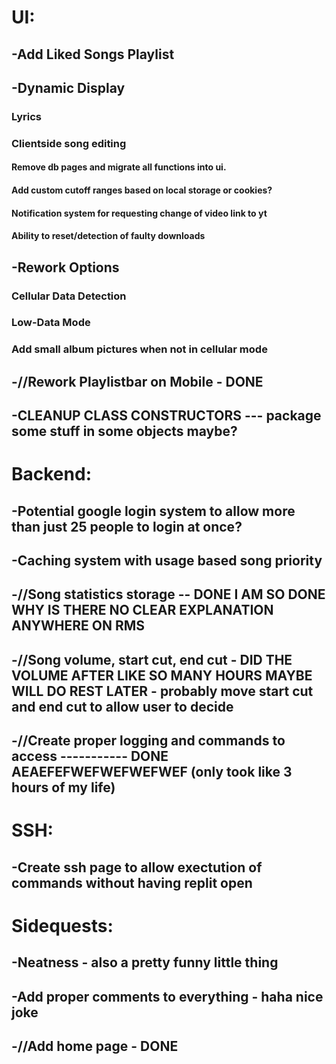 # UI:
## -Add Liked Songs Playlist
## -Dynamic Display
### Lyrics
### Clientside song editing
#### Remove db pages and migrate all functions into ui.
#### Add custom cutoff ranges based on local storage or cookies?
#### Notification system for requesting change of video link to yt
#### Ability to reset/detection of faulty downloads
## -Rework Options
### Cellular Data Detection
### Low-Data Mode
### Add small album pictures when not in cellular mode
## -//Rework Playlistbar on Mobile - DONE
## -CLEANUP CLASS CONSTRUCTORS --- package some stuff in some objects maybe?

# Backend:
## -Potential google login system to allow more than just 25 people to login at once?
## -Caching system with usage based song priority
## -//Song statistics storage -- DONE I AM SO DONE WHY IS THERE NO CLEAR EXPLANATION ANYWHERE ON RMS
## -//Song volume, start cut, end cut - DID THE VOLUME AFTER LIKE SO MANY HOURS MAYBE WILL DO REST LATER - probably move start cut and end cut to allow user to decide
## -//Create proper logging and commands to access ----------- DONE AEAEFEFWEFWEFWEFWEF (only took like 3 hours of my life)

# SSH:
## -Create ssh page to allow exectution of commands without having replit open

# Sidequests:
## -Neatness - also a pretty funny little thing
## -Add proper comments to everything - haha nice joke
## -//Add home page - DONE

